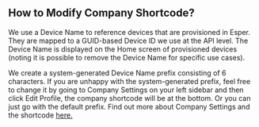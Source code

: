 
## How to Modify Company Shortcode?

We use a Device Name to reference devices that are provisioned in Esper. They are mapped to a GUID-based Device ID we use at the API level. The Device Name is displayed on the Home screen of provisioned devices (noting it is possible to remove the Device Name for specific use cases).

We create a system-generated Device Name prefix consisting of 6 characters. If you are unhappy with the system-generated prefix, feel free to change it by going to Company Settings on your left sidebar and then click Edit Profile, the company shortcode will be at the bottom. Or you can just go with the default prefix. Find out more about Company Settings and the shortcode [here.](../company-settings/company-code.md)
